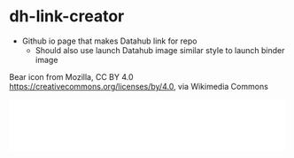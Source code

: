 # dh-link-creator
 - Github io page that makes Datahub link for repo
	- Should also use launch Datahub image similar style to launch binder image

Bear icon from Mozilla, CC BY 4.0 <https://creativecommons.org/licenses/by/4.0>, via Wikimedia Commons

[![DataHub](https://raw.githubusercontent.com/SoyCarlos/dh-link-creator/d02ad95a030068ec772047947a07cf730081b94b/badge_logo_medium.svg?token=AHN3EZN4G7ELF7TCL5T2LRK77FTNK)](https://data.berkeley.edu/consulting/)

